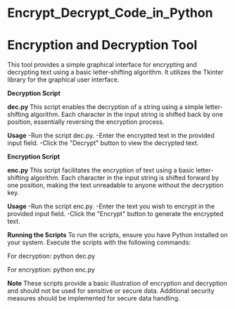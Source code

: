 # Encrypt_Decrypt_Code_in_Python

# **Encryption and Decryption Tool**

This tool provides a simple graphical interface for encrypting and decrypting text using a basic letter-shifting algorithm. It utilizes the Tkinter library for the graphical user interface.

**Decryption Script**

**dec.py**
This script enables the decryption of a string using a simple letter-shifting algorithm. Each character in the input string is shifted back by one position, essentially reversing the encryption process.

**Usage**
-Run the script dec.py.
-Enter the encrypted text in the provided input field.
-Click the "Decrypt" button to view the decrypted text.

**Encryption Script**

**enc.py**
This script facilitates the encryption of text using a basic letter-shifting algorithm. Each character in the input string is shifted forward by one position, making the text unreadable to anyone without the decryption key.

**Usage**
-Run the script enc.py.
-Enter the text you wish to encrypt in the provided input field.
-Click the "Encrypt" button to generate the encrypted text.

**Running the Scripts**
To run the scripts, ensure you have Python installed on your system. Execute the scripts with the following commands:

For decryption:
python dec.py

For encryption:
python enc.py

**Note**
These scripts provide a basic illustration of encryption and decryption and should not be used for sensitive or secure data. Additional security measures should be implemented for secure data handling.
